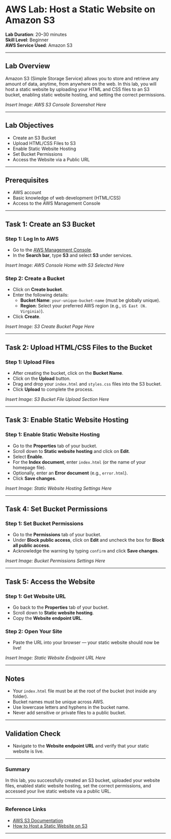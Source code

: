 # AWS Lab: Host a Static Website on Amazon S3

**Lab Duration**: 20–30 minutes  
**Skill Level**: Beginner  
**AWS Service Used**: Amazon S3  

---

## Lab Overview

Amazon S3 (Simple Storage Service) allows you to store and retrieve any amount of data, anytime, from anywhere on the web. In this lab, you will host a static website by uploading your HTML and CSS files to an S3 bucket, enabling static website hosting, and setting the correct permissions.

*Insert Image: AWS S3 Console Screenshot Here*

---

## Lab Objectives

- Create an S3 Bucket
- Upload HTML/CSS Files to S3
- Enable Static Website Hosting
- Set Bucket Permissions
- Access the Website via a Public URL

---

## Prerequisites

- AWS account
- Basic knowledge of web development (HTML/CSS)
- Access to the AWS Management Console

---

## Task 1: Create an S3 Bucket

### Step 1: Log In to AWS
- Go to the [AWS Management Console](https://console.aws.amazon.com/).
- In the **Search bar**, type **S3** and select **S3** under services.

*Insert Image: AWS Console Home with S3 Selected Here*

### Step 2: Create a Bucket
- Click on **Create bucket**.
- Enter the following details:
  - **Bucket Name**: `your-unique-bucket-name` (must be globally unique).
  - **Region**: Select your preferred AWS region (e.g., `US East (N. Virginia)`).
- Click **Create**.

*Insert Image: S3 Create Bucket Page Here*

---

## Task 2: Upload HTML/CSS Files to the Bucket

### Step 1: Upload Files
- After creating the bucket, click on the **Bucket Name**.
- Click on the **Upload** button.
- Drag and drop your `index.html` and `styles.css` files into the S3 bucket.
- Click **Upload** to complete the process.

*Insert Image: S3 Bucket File Upload Section Here*

---

## Task 3: Enable Static Website Hosting

### Step 1: Enable Static Website Hosting
- Go to the **Properties** tab of your bucket.
- Scroll down to **Static website hosting** and click on **Edit**.
- Select **Enable**.
- For the **Index document**, enter `index.html` (or the name of your homepage file).
- Optionally, enter an **Error document** (e.g., `error.html`).
- Click **Save changes**.

*Insert Image: Static Website Hosting Settings Here*

---

## Task 4: Set Bucket Permissions

### Step 1: Set Bucket Permissions
- Go to the **Permissions** tab of your bucket.
- Under **Block public access**, click on **Edit** and uncheck the box for **Block all public access**.
- Acknowledge the warning by typing `confirm` and click **Save changes**.

*Insert Image: Bucket Permissions Settings Here*

---

## Task 5: Access the Website

### Step 1: Get Website URL
- Go back to the **Properties** tab of your bucket.
- Scroll down to **Static website hosting**.
- Copy the **Website endpoint URL**.

### Step 2: Open Your Site
- Paste the URL into your browser — your static website should now be live!

*Insert Image: Static Website Endpoint URL Here*

---

## Notes

- Your `index.html` file must be at the root of the bucket (not inside any folder).
- Bucket names must be unique across AWS.
- Use lowercase letters and hyphens in the bucket name.
- Never add sensitive or private files to a public bucket.

---

## Validation Check

- Navigate to the **Website endpoint URL** and verify that your static website is live.

---

### Summary

In this lab, you successfully created an S3 bucket, uploaded your website files, enabled static website hosting, set the correct permissions, and accessed your live static website via a public URL.

---

### Reference Links
- [AWS S3 Documentation](https://docs.aws.amazon.com/s3/index.html)
- [How to Host a Static Website on S3](https://docs.aws.amazon.com/AmazonS3/latest/userguide/WebsiteHosting.html)

---
